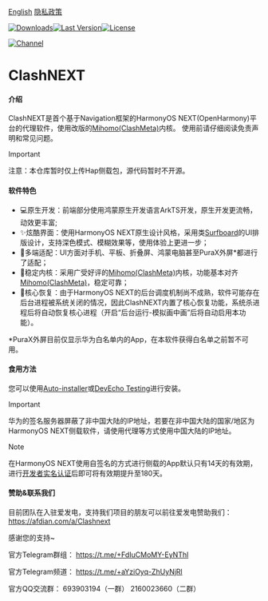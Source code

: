 [English](/README_en.md)   [隐私政策](/隐私政策.txt)

[![Downloads](https://img.shields.io/github/downloads/xiaobaigroup/ClashNEXT/total?style=flat-square&logo=github)](https://github.com/xiaobaigroup/ClashNEXT/releases/)[![Last Version](https://img.shields.io/github/release/xiaobaigroup/ClashNEXT/all.svg?style=flat-square)](https://github.com/xiaobaigroup/ClashNEXT/releases/)[![License](https://img.shields.io/github/license/xiaobaigroup/ClashNEXT?style=flat-square)](LICENSE)

[![Channel](https://img.shields.io/badge/Telegram-Channel-blue?style=flat-square&logo=telegram)](https://t.me/+aYziOyq-ZhUyNjRl)


# ClashNEXT

#### 介绍

ClashNEXT是首个基于Navigation框架的HarmonyOS NEXT(OpenHarmony)平台的代理软件，使用改版的[Mihomo(ClashMeta)](https://github.com/MetaCubeX/mihomo)内核。
使用前请仔细阅读免责声明和常见问题。

> [!IMPORTANT]
> 注意：本仓库暂时仅上传Hap侧载包，源代码暂时不开源。

#### 软件特色

- 💻原生开发：前端部分使用鸿蒙原生开发语言ArkTS开发，原生开发更流畅，动效更丰富;
- ✨炫酷界面：使用HarmonyOS NEXT原生设计风格，采用类[Surfboard](https://github.com/getsurfboard/surfboard)的UI排版设计，支持深色模式、模糊效果等，使用体验上更进一步；
- 📱多端适配：UI方面对手机、平板、折叠屏、鸿蒙电脑甚至PuraX外屏*都进行了适配；
- 🚀稳定内核：采用广受好评的[Mihomo(ClashMeta)](https://github.com/MetaCubeX/mihomo)内核，功能基本对齐[Mihomo(ClashMeta)](https://github.com/MetaCubeX/mihomo)，稳定可靠；
- 🔄核心恢复：由于HarmonyOS NEXT的后台调度机制尚不成熟，软件可能存在后台进程被系统关闭的情况，因此ClashNEXT内置了核心恢复功能，系统杀进程后将自动恢复核心进程（开启“后台运行-模拟画中画”后将自动启用本功能）。

*PuraX外屏目前仅显示华为白名单内的App，在本软件获得白名单之前暂不可用。

#### 食用方法

您可以使用[Auto-installer](https://github.com/likuai2010/auto-installer/)或[DevEcho Testing](https://developer.huawei.com/consumer/cn/deveco-testing/)进行安装。

> [!IMPORTANT]
> 华为的签名服务器屏蔽了非中国大陆的IP地址，若要在非中国大陆的国家/地区为HarmonyOS NEXT侧载软件，请使用代理等方式使用中国大陆的IP地址。

> [!NOTE]
> 在HarmonyOS NEXT使用自签名的方式进行侧载的App默认只有14天的有效期，进行[开发者实名认证](https://developer.huawei.com/consumer/cn/verified/enrollment)后即可将有效期提升至180天。

#### 赞助&联系我们

目前团队在入驻爱发电，支持我们项目的朋友可以前往爱发电赞助我们：
https://afdian.com/a/Clashnext

感谢您的支持~

官方Telegram群组：  https://t.me/+FdIuCMoMY-EyNThl

官方Telegram频道：  https://t.me/+aYziOyq-ZhUyNjRl

官方QQ交流群：  693903194（一群） 2160023660（二群）
